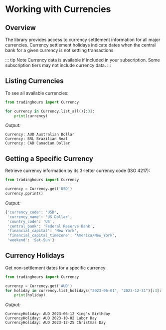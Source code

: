 # Working with Currencies
## Overview

The library provides access to currency settlement information for all major currencies. Currency settlement holidays indicate dates when the central bank for a given currency is not settling transactions.

::: tip Note
Currency data is available if included in your subscription. Some subscription tiers may not include currency data.
:::

## Listing Currencies

To see all available currencies:

```python
from tradinghours import Currency

for currency in Currency.list_all()[:3]:
    print(currency)
```

*Output:*
```
Currency: AUD Australian Dollar
Currency: BRL Brazilian Real
Currency: CAD Canadian Dollar
```

## Getting a Specific Currency

Retrieve currency information by its 3-letter currency code (ISO 4217):

```python
from tradinghours import Currency

currency = Currency.get('USD')
currency.pprint()
```

*Output:*
```python
{'currency_code': 'USD',
 'currency_name': 'US Dollar',
 'country_code': 'US',
 'central_bank': 'Federal Reserve Bank',
 'financial_capital': 'New York',
 'financial_capital_timezone': 'America/New_York',
 'weekend': 'Sat-Sun'}
```

## Currency Holidays

Get non-settlement dates for a specific currency:

```python
from tradinghours import Currency

currency = Currency.get('AUD')
for holiday in currency.list_holidays("2023-06-01", "2023-12-31")[:3]:
    print(holiday)
```

*Output:*
```
CurrencyHoliday: AUD 2023-06-12 King's Birthday
CurrencyHoliday: AUD 2023-10-02 Labor Day
CurrencyHoliday: AUD 2023-12-25 Christmas Day
```
